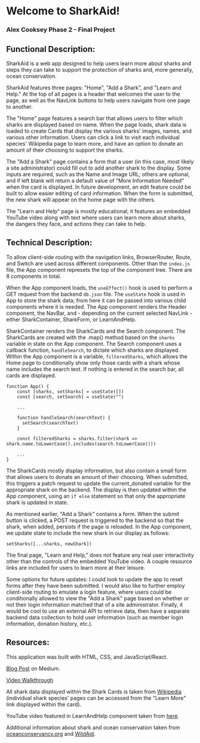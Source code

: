 # Welcome to SharkAid!
### Alex Cooksey Phase 2 - Final Project

## Functional Description:

SharkAid is a web app designed to help users learn more about sharks and steps they can take to support the protection of sharks and, more generally, ocean conservation. 

SharkAid features three pages: "Home", "Add a Shark", and "Learn and Help." At the top of all pages is a header that welcomes the user to the page, as well as the NavLink buttons to help users navigate from one page to another. 

The "Home" page features a search bar that allows users to filter which sharks are displayed based on name. When the page loads, shark data is loaded to create Cards that display the various sharks' images, names, and various other information. Users can click a link to visit each individual species' Wikipedia page to learn more, and have an option to donate an amount of their choosing to support the sharks. 

The "Add a Shark" page contains a form that a user (in this case, most likely a site administrator) could fill out to add another shark to the display. Some inputs are required, such as the Name and Image URL; others are optional, and if left blank will return a default value of "More Information Needed" when the card is displayed. In future development, an edit feature could be built to allow easier editing of card information. When the form is submitted, the new shark will appear on the home page with the others. 

The "Learn and Help" page is mostly educational; it features an embedded YouTube video along with text where users can learn more about sharks, the dangers they face, and actions they can take to help. 

## Technical Description:

To allow client-side routing with the navigation links, BrowserRouter, Route, and Switch are used across different components. Other than the `index.js` file, the App component represets the top of the component tree. There are 8 components in total. 

When the App component loads, the `useEffect()` hook is used to perform a GET request from the backend `db.json` file. The `useState` hook is used in App to store the shark data; from here it can be passed into various child components where it is needed. The App component renders the Header component, the NavBar, and - depending on the current selected NavLink - either SharkContainer, SharkForm, or LearnAndHelp.

SharkContainer renders the SharkCards and the Search component. The SharkCards are created with the .map() method based on the `sharks` variable in state on the App component. The Search component uses a callback function, `handleSearch`, to dictate which sharks are displayed. Within the App component is a variable, `filteredSharks`, which allows the Home page to conditionally show only those cards with a shark whose name includes the search text. If nothing is entered in the search bar, all cards are displayed. 

```
function App() {
    const [sharks, setSharks] = useState([])
    const [search, setSearch] = useState("")

    ...

    function handleSearch(searchText) {
      setSearch(searchText)
    }

    const filteredSharks = sharks.filter(shark => shark.name.toLowerCase().includes(search.toLowerCase()))
    
    ...
}
```

The SharkCards mostly display information, but also contain a small form that allows users to donate an amount of their choosing. When submitted, this triggers a patch request to update the current_donated variable for the appropriate shark on the backend. The display is then updated within the App component, using an `if else` statement so that only the appropriate shark is updated in state. 

As mentioned earlier, "Add a Shark" contains a form. When the submit button is clicked, a POST request is triggered to the backend so that the shark, when added, persists if the page is reloaded. In the App component, we update state to include the new shark in our display as follows:

```setSharks([...sharks, newShark])```

The final page, "Learn and Help," does not feature any real user interactivity other than the controls of the embedded YouTube video. A couple resource links are included for users to learn more at their leisure. 

Some options for future updates: I could look to update the app to reset forms after they have been submitted. I would also like to further employ client-side routing to emulate a login feature, where users could be conditionally allowed to view the "Add a Shark" page based on whether or not their login information matched that of a site administrator. Finally, it would be cool to use an external API to retrieve data, then have a separate backend data collection to hold user information (such as member login information, donation history, etc.). 

## Resources:

This application was built with HTML, CSS, and JavaScript/React.

[Blog Post](https://medium.com/@aecooksey2651/react-app-from-scratch-sharkaid-6c8ec3b42fc3) on Medium.

[Video Walkthrough](https://youtu.be/tpV6DvG0zXw)

All shark data displayed within the Shark Cards is taken from [Wikipedia](https://en.wikipedia.org/wiki/Main_Page) (individual shark species' pages can be accessed from the "Learn More" link displayed within the card).

YouTube video featured in LearnAndHelp component taken from [here](https://www.youtube.com/embed/FYonjn1oYcQ).

Additional information about shark and ocean conservation taken from [oceanconservancy.org](https://oceanconservancy.org/) and [WildAid](https://wildaid.org/).

